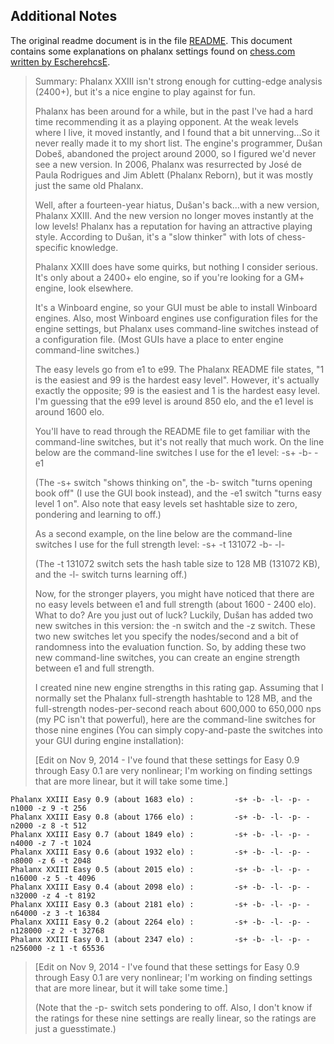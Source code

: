## Additional Notes

The original readme document is in the file [README][2].
This document contains some explanations on phalanx settings found on
[chess.com written by EscherehcsE][1].

> Summary: Phalanx XXIII isn't strong enough for cutting-edge analysis (2400+), but it's a nice engine to play against for fun.
> 
> Phalanx has been around for a while, but in the past I've had a hard time recommending it as a playing opponent. At the weak levels where I live, it moved instantly, and I found that a bit unnerving...So it never really made it to my short list. The engine's programmer, Dušan Dobeš, abandoned the project around 2000, so I figured we'd never see a new version. In 2006, Phalanx was resurrected by José de Paula Rodrigues and Jim Ablett (Phalanx Reborn), but it was mostly just the same old Phalanx.
> 
> Well, after a fourteen-year hiatus, Dušan's back...with a new version, Phalanx XXIII. And the new version no longer moves instantly at the low levels! Phalanx has a reputation for having an attractive playing style. According to Dušan, it's a "slow thinker" with lots of chess-specific knowledge.
> 
> Phalanx XXIII does have some quirks, but nothing I consider serious. It's only about a 2400+ elo engine, so if you're looking for a GM+ engine, look elsewhere.
> 
> It's a Winboard engine, so your GUI must be able to install Winboard engines. Also, most Winboard engines use configuration files for the engine settings, but Phalanx uses command-line switches instead of a configuration file. (Most GUIs have a place to enter engine command-line switches.)
> 
> The easy levels go from e1 to e99. The Phalanx README file states, "1 is the easiest and 99 is the hardest easy level". However, it's actually exactly the opposite; 99 is the easiest and 1 is the hardest easy level. I'm guessing that the e99 level is around 850 elo, and the e1 level is around 1600 elo.
> 
> You'll have to read through the README file to get familiar with the command-line switches, but it's not really that much work. On the line below are the command-line switches I use for the e1 level:
> -s+ -b- -e1
> 
> (The -s+ switch "shows thinking on", the -b- switch "turns opening book off" (I use the GUI book instead), and the -e1 switch "turns easy level 1 on". Also note that easy levels set hashtable size to zero, pondering and learning to off.)
> 
> As a second example, on the line below are the command-line switches I use for the full strength level:
> -s+ -t 131072 -b- -l-
> 
> (The -t 131072 switch sets the hash table size to 128 MB (131072 KB), and the -l- switch turns learning off.)
> 
> 
> Now, for the stronger players, you might have noticed that there are no easy levels between e1 and full strength (about 1600 - 2400 elo). What to do? Are you just out of luck? Luckily, Dušan has added two new switches in this version: the -n switch and the -z switch. These two new switches let you specify the nodes/second and a bit of randomness into the evaluation function. So, by adding these two new command-line switches, you can create an engine strength between e1 and full strength.
> 
> I created nine new engine strengths in this rating gap. Assuming that I normally set the Phalanx full-strength hashtable to 128 MB, and the full-strength nodes-per-second reach about 600,000 to 650,000 nps (my PC isn't that powerful), here are the command-line switches for those nine engines (You can simply copy-and-paste the switches into your GUI during engine installation):
> 
> [Edit on Nov 9, 2014 - I've found that these settings for Easy 0.9 through Easy 0.1 are very nonlinear; I'm working on finding settings that are more linear, but it will take some time.]
> 
```
Phalanx XXIII Easy 0.9 (about 1683 elo) :         -s+ -b- -l- -p- -n1000 -z 9 -t 256
Phalanx XXIII Easy 0.8 (about 1766 elo) :         -s+ -b- -l- -p- -n2000 -z 8 -t 512
Phalanx XXIII Easy 0.7 (about 1849 elo) :         -s+ -b- -l- -p- -n4000 -z 7 -t 1024
Phalanx XXIII Easy 0.6 (about 1932 elo) :         -s+ -b- -l- -p- -n8000 -z 6 -t 2048
Phalanx XXIII Easy 0.5 (about 2015 elo) :         -s+ -b- -l- -p- -n16000 -z 5 -t 4096
Phalanx XXIII Easy 0.4 (about 2098 elo) :         -s+ -b- -l- -p- -n32000 -z 4 -t 8192
Phalanx XXIII Easy 0.3 (about 2181 elo) :         -s+ -b- -l- -p- -n64000 -z 3 -t 16384
Phalanx XXIII Easy 0.2 (about 2264 elo) :         -s+ -b- -l- -p- -n128000 -z 2 -t 32768
Phalanx XXIII Easy 0.1 (about 2347 elo) :         -s+ -b- -l- -p- -n256000 -z 1 -t 65536
```
> 
> [Edit on Nov 9, 2014 - I've found that these settings for Easy 0.9 through Easy 0.1 are very nonlinear; I'm working on finding settings that are more linear, but it will take some time.]
> 
> (Note that the -p- switch sets pondering to off. Also, I don't know if the ratings for these nine settings are really linear, so the ratings are just a guesstimate.)

[//]: # (References) 
[1]: https://www.chess.com/forum/view/chess-equipment/phalanx-rebornand-we-really-mean-it-this-time-phalanx-xxiii
[2]: https://github.com/hasnul/checkmate/tree/master/engines/xb2/Phalanx-XXIII/README 
